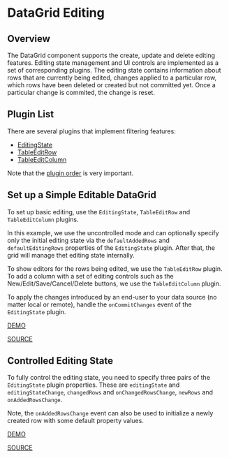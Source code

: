 # DataGrid Editing

## Overview

The DataGrid component supports the create, update and delete editing features. Editing state management and UI controls are implemented as a set of corresponding plugins. The editing state contains information about rows that are currently being edited, changes applied to a particular row, which rows have been deleted or created but not committed yet. Once a particular change is commited, the change is reset.

## Plugin List

There are several plugins that implement filtering features:
- [EditingState](../reference/editing-state.md)
- [TableEditRow](../reference/table-edit-row.md)
- [TableEditColumn](../reference/table-edit-column.md)

Note that the [plugin order](../README.md#plugin-order) is very important.

## Set up a Simple Editable DataGrid

To set up basic editing, use the `EditingState`, `TableEditRow` and `TableEditColumn` plugins.

In this example, we use the uncontrolled mode and can optionally specify only the initial editing state via the `defaultAddedRows` and `defaultEditingRows` properties of the `EditingState` plugin. After that, the grid will manage thet editing state internally.

To show editors for the rows being edited, we use the `TableEditRow` plugin. To add a column with a set of editing controls such as the New/Edit/Save/Cancel/Delete buttons, we use the `TableEditColumn` plugin.

To apply the changes introduced by an end-user to your data source (no matter local or remote), handle the `onCommitChanges` event of the `EditingState` plugin.

[DEMO](http://devexpress.github.io/devextreme-reactive/react/datagrid/demos/#/editing/edit-row)

[SOURCE](https://github.com/DevExpress/devextreme-reactive/tree/master/packages/dx-react-demos/src/bootstrap3/editing/edit-row.jsx)

## Controlled Editing State

To fully control the editing state, you need to specify three pairs of the `EditingState` plugin properties. These are `editingState` and `editingStateChange`, `changedRows` and `onChangedRowsChange`, `newRows` and `onAddedRowsChange`.

Note, the `onAddedRowsChange` event can also be used to initialize a newly created row with some default property values.

[DEMO](http://devexpress.github.io/devextreme-reactive/react/datagrid/demos/#/editing/edit-row-controlled)

[SOURCE](https://github.com/DevExpress/devextreme-reactive/tree/master/packages/dx-react-demos/src/bootstrap3/editing/edit-row-controlled.jsx)


